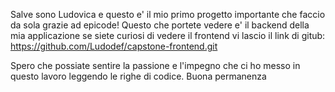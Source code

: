 Salve sono Ludovica e questo e' il mio primo progetto importante che faccio da sola grazie ad epicode!
Questo che portete vedere e' il backend della mia applicazione se siete curiosi di vedere il frontend vi lascio il link di gitub:
https://github.com/Ludodef/capstone-frontend.git

Spero che possiate sentire la passione e l'impegno che ci ho messo in questo lavoro leggendo le righe di codice.
Buona permanenza
